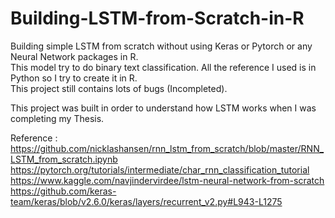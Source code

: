 # Building-LSTM-from-Scratch-in-R
Building simple LSTM from scratch without using Keras or Pytorch or any Neural Network packages in R. <br />
This model try to do binary text classification. 
All the reference I used is in Python so I try to create it in R. <br />
This project still contains lots of bugs (Incompleted). 

This project was built in order to understand how LSTM works when I was completing my Thesis.

Reference :<br />
https://github.com/nicklashansen/rnn_lstm_from_scratch/blob/master/RNN_LSTM_from_scratch.ipynb <br />
https://pytorch.org/tutorials/intermediate/char_rnn_classification_tutorial <br />
https://www.kaggle.com/navjindervirdee/lstm-neural-network-from-scratch <br />
https://github.com/keras-team/keras/blob/v2.6.0/keras/layers/recurrent_v2.py#L943-L1275 <br />

